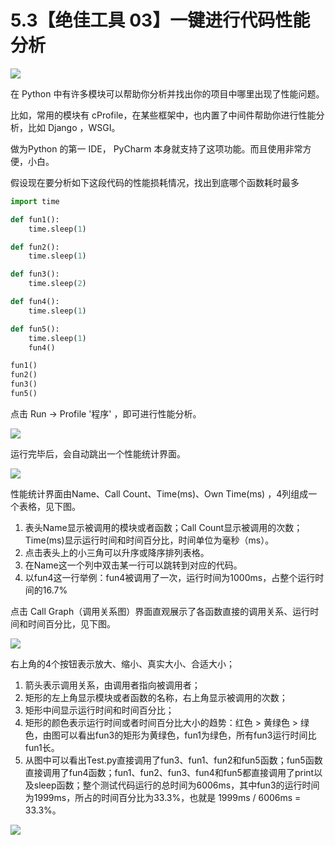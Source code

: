 # 5.3【绝佳工具 03】一键进行代码性能分析

![](http://image.iswbm.com/20200804124133.png)

在 Python 中有许多模块可以帮助你分析并找出你的项目中哪里出现了性能问题。

比如，常用的模块有 cProfile，在某些框架中，也内置了中间件帮助你进行性能分析，比如 Django ，WSGI。

做为Python 的第一 IDE， PyCharm 本身就支持了这项功能。而且使用非常方便，小白。

假设现在要分析如下这段代码的性能损耗情况，找出到底哪个函数耗时最多

```python
import time

def fun1():
    time.sleep(1)

def fun2():
    time.sleep(1)

def fun3():
    time.sleep(2)

def fun4():
    time.sleep(1)

def fun5():
    time.sleep(1)
    fun4()

fun1()
fun2()
fun3()
fun5()
```

点击 Run -> Profile '程序' ，即可进行性能分析。

![](http://image.python-online.cn/20190507222856.png)

运行完毕后，会自动跳出一个性能统计界面。

![](http://image.python-online.cn/20190507222119.png)

性能统计界面由Name、Call Count、Time(ms)、Own Time(ms) ，4列组成一个表格，见下图。

1. 表头Name显示被调用的模块或者函数；Call Count显示被调用的次数；Time(ms)显示运行时间和时间百分比，时间单位为毫秒（ms）。
2. 点击表头上的小三角可以升序或降序排列表格。
3. 在Name这一个列中双击某一行可以跳转到对应的代码。
4. 以fun4这一行举例：fun4被调用了一次，运行时间为1000ms，占整个运行时间的16.7%

点击 Call Graph（调用关系图）界面直观展示了各函数直接的调用关系、运行时间和时间百分比，见下图。

![](http://image.python-online.cn/20190507223313.png)

右上角的4个按钮表示放大、缩小、真实大小、合适大小；

1. 箭头表示调用关系，由调用者指向被调用者；
2. 矩形的左上角显示模块或者函数的名称，右上角显示被调用的次数；
3. 矩形中间显示运行时间和时间百分比；
4. 矩形的颜色表示运行时间或者时间百分比大小的趋势：红色 > 黄绿色 > 绿色，由图可以看出fun3的矩形为黄绿色，fun1为绿色，所有fun3运行时间比fun1长。
5. 从图中可以看出Test.py直接调用了fun3、fun1、fun2和fun5函数；fun5函数直接调用了fun4函数；fun1、fun2、fun3、fun4和fun5都直接调用了print以及sleep函数；整个测试代码运行的总时间为6006ms，其中fun3的运行时间为1999ms，所占的时间百分比为33.3%，也就是 1999ms /  6006ms = 33.3%。



![](http://image.iswbm.com/20200607174235.png)